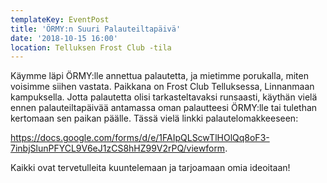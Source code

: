 ```yaml
---
templateKey: EventPost
title: 'ÖRMY:n Suuri Palauteiltapäivä'
date: '2018-10-15 16:00'
location: Telluksen Frost Club -tila
---
```

Käymme läpi ÖRMY:lle annettua palautetta, ja mietimme porukalla, miten voisimme siihen vastata. Paikkana on Frost Club Telluksessa, Linnanmaan kampuksella. Jotta palautetta olisi tarkasteltavaksi runsaasti, käythän vielä ennen palauteiltapäivää antamassa oman palautteesi ÖRMY:lle tai tulethan kertomaan sen paikan päälle. Tässä vielä linkki palautelomakkeeseen:

https://docs.google.com/forms/d/e/1FAIpQLScwTlHOlQq8oF3-7inbjSlunPFYCL9V6eJ1zCS8hHZ99V2rPQ/viewform.

Kaikki ovat tervetulleita kuuntelemaan ja tarjoamaan omia ideoitaan!
